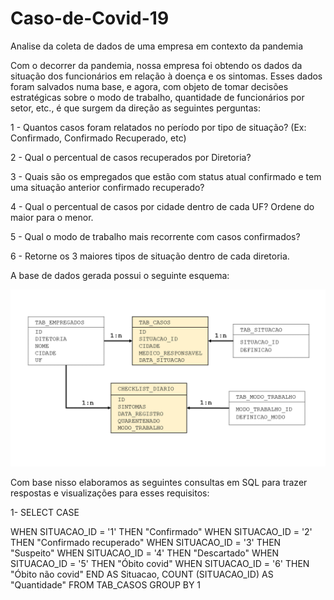 # Caso-de-Covid-19
Analise da coleta de dados de uma empresa em contexto da pandemia

Com o decorrer da pandemia, nossa empresa foi obtendo os dados da situação dos funcionários em relação à doença e os sintomas. Esses dados foram salvados numa base, e agora, com objeto de tomar decisões estratégicas sobre o modo de trabalho, quantidade de funcionários por setor, etc., é que surgem da direção as seguintes perguntas:

1 - Quantos casos foram relatados no período por tipo de situação? (Ex: Confirmado, Confirmado Recuperado, etc)

2 - Qual o percentual de casos recuperados por Diretoria?

3 - Quais são os empregados que estão com status atual confirmado e tem uma situação anterior confirmado recuperado?

4 - Qual o percentual de casos por cidade dentro de cada UF? Ordene do maior para o menor.

5 - Qual o modo de trabalho mais recorrente com casos confirmados?

6 - Retorne os 3 maiores tipos de situação dentro de cada diretoria.


A base de dados gerada possui o seguinte esquema:

<p align="center">
  <img src="Estrela.png" >

  Com base nisso elaboramos as seguintes consultas em SQL para trazer respostas e visualizações para esses requisitos:
  
  
  
  1- SELECT CASE
  
   WHEN SITUACAO_ID = '1' THEN "Confirmado" 
   WHEN SITUACAO_ID = '2' THEN "Confirmado recuperado"
	 WHEN SITUACAO_ID = '3' THEN "Suspeito"
	 WHEN SITUACAO_ID = '4' THEN "Descartado"
	 WHEN SITUACAO_ID = '5' THEN "Óbito covid"
	 WHEN SITUACAO_ID = '6' THEN "Óbito não covid"
	 END AS Situacao,
	 COUNT (SITUACAO_ID) AS "Quantidade"
FROM TAB_CASOS
GROUP BY 1
